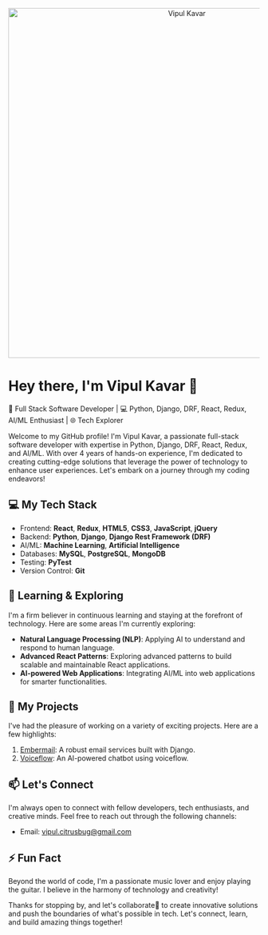<p align="center">
  <img src="https://media.giphy.com/media/coxQHKASG60HrHtvkt/giphy.gif" alt="Vipul Kavar" width="700"/>
</p>

# Hey there, I'm Vipul Kavar 👋

🚀 Full Stack Software Developer | 💻 Python, Django, DRF, React, Redux, AI/ML Enthusiast | 🌐 Tech Explorer

Welcome to my GitHub profile! I'm Vipul Kavar, a passionate full-stack software developer with expertise in Python, Django, DRF, React, Redux, and AI/ML. With over 4 years of hands-on experience, I'm dedicated to creating cutting-edge solutions that leverage the power of technology to enhance user experiences. Let's embark on a journey through my coding endeavors!

## 💻 My Tech Stack

- Frontend: **React**, **Redux**, **HTML5**, **CSS3**, **JavaScript**, **jQuery**
- Backend: **Python**, **Django**, **Django Rest Framework (DRF)**
- AI/ML: **Machine Learning**, **Artificial Intelligence**
- Databases: **MySQL**, **PostgreSQL**, **MongoDB**
- Testing: **PyTest**
- Version Control: **Git**

## 🌱 Learning & Exploring

I'm a firm believer in continuous learning and staying at the forefront of technology. Here are some areas I'm currently exploring:

- **Natural Language Processing (NLP)**: Applying AI to understand and respond to human language.
- **Advanced React Patterns**: Exploring advanced patterns to build scalable and maintainable React applications.
- **AI-powered Web Applications**: Integrating AI/ML into web applications for smarter functionalities.

## 🚀 My Projects

I've had the pleasure of working on a variety of exciting projects. Here are a few highlights:

1. [Embermail](https://your-django-ecommerce-project-link.com/): A robust email services built with Django.
2. [Voiceflow](https://your-react-ai-chatbot-project-link.com/): An AI-powered chatbot using voiceflow.

## 📫 Let's Connect

I'm always open to connect with fellow developers, tech enthusiasts, and creative minds. Feel free to reach out through the following channels:

- Email: vipul.citrusbug@gmail.com

## ⚡ Fun Fact

Beyond the world of code, I'm a passionate music lover and enjoy playing the guitar. I believe in the harmony of technology and creativity!

Thanks for stopping by, and let's collaborate👯 to create innovative solutions and push the boundaries of what's possible in tech. Let's connect, learn, and build amazing things together!



